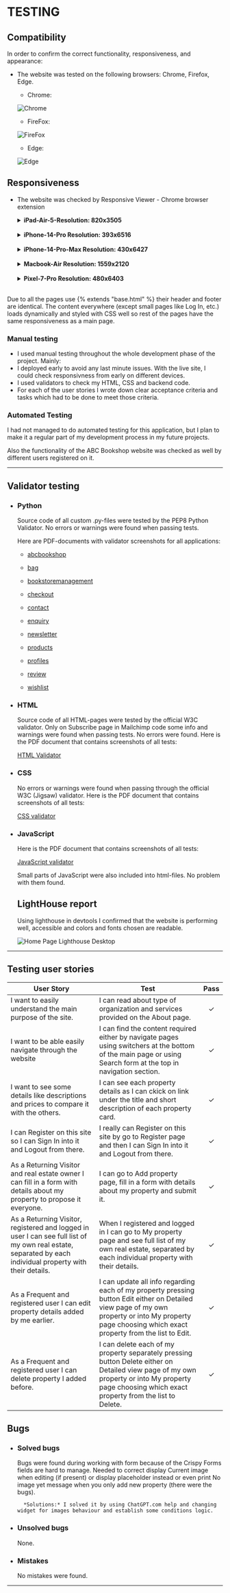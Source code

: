 # TESTING

## Compatibility

In order to confirm the correct functionality, responsiveness, and appearance:

+ The website was tested on the following browsers: Chrome, Firefox, Edge.

    - Chrome:

    ![Chrome](documentation/chrome.png)

    - FireFox:

    ![FireFox](documentation/firefox.png)

    - Edge:

    ![Edge](documentation/edge.png)

## Responsiveness

+ The website was checked by Responsive Viewer - Chrome browser extension
    
    <details><summary><b>iPad-Air-5-Resolution: 820x3505</b></summary>

    ![Main Page](documentation/iPad-Air-5-820x3505.png)
    
    </details><br>

     <details><summary><b>iPhone-14-Pro Resolution: 393x6516</b></summary>
    
    ![Main Page](documentation/iPhone-14-Pro-393x6516.png)
    
    </details><br>

    <details><summary><b>iPhone-14-Pro-Max Resolution: 430x6427</b></summary>

    ![Main Page](documentation/iPhone-14-Pro-Max-430x6427.png)
    
    </details><br>

    <details><summary><b>Macbook-Air Resolution: 1559x2120</b></summary>

    ![Main Page](documentation/Macbook-Air-1559x2120.png)
    
    </details><br>

    <details><summary><b>Pixel-7-Pro Resolution: 480x6403</b></summary>

    ![Main Page](documentation/Pixel-7-Pro-480x6403.png)

    </details><br>

Due to all the pages use {% extends "base.html" %} their header and footer are identical. The content everywhere (except small pages like Log In, etc.) loads dynamically and styled with CSS well so rest of the pages have the same responsiveness as a main page.

### Manual testing

  - I used manual testing throughout the whole development phase of the project. Mainly:
  - I deployed early to avoid any last minute issues. With the live site, I could check responsivness from early on different devices.
  - I used validators to check my HTML, CSS and backend code.
  - For each of the user stories I wrote down clear acceptance criteria and tasks which had to be done to meet those criteria.

### Automated Testing

I had not managed to do automated testing for this application, but I plan to make it a regular part of my development process in my future projects.

Also the functionality of the ABC Bookshop website was checked as well by different users registered on it.

---
## Validator testing

+ ###  Python

  Source code of all custom .py-files were tested by the PEP8 Python Validator.
  No errors or warnings were found when passing tests.

  Here are PDF-documents with validator screenshots for all applications:

  * [abcbookshop](documentation/pdf/abcbookshop.pdf)

  * [bag](documentation/pdf/bag.pdf)

  * [bookstoremanagement](documentation/pdf/bookstoremanagement.pdf)

  * [checkout](documentation/pdf/bookstoremanagement.pdf)

  * [contact](documentation/pdf/contact.pdf)

  * [enquiry](documentation/pdf/enquiry.pdf)

  * [newsletter](documentation/pdf/newsletter.pdf)

  * [products](documentation/pdf/products.pdf)

  * [profiles](documentation/pdf/profiles.pdf)

  * [review](documentation/pdf/review.pdf)

  * [wishlist](documentation/pdf/wishlist.pdf)

+ ### HTML
  Source code of all HTML-pages were tested by the official W3C validator.
  Only on Subscribe page in Mailchimp code some info and warnings were found when passing tests. No errors were found.
  Here is the PDF document that contains screenshots of all tests:

  [HTML Validator](documentation/pdf/html-validation.pdf)
        
+ ### CSS
  No errors or warnings were found when passing through the official W3C (Jigsaw) validator.
  Here is the PDF document that contains screenshots of all tests:

  [CSS validator](documentation/pdf/css-validation.pdf)

+ ### JavaScript
  Here is the PDF document that contains screenshots of all tests:

  [JavaScript validator](documentation/pdf/js-validation.pdf)

  Small parts of JavaScript were also included into html-files. No problem with them found.

  ## LightHouse report

  Using lighthouse in devtools I confirmed that the website is performing well, accessible and colors and fonts chosen are readable.
  
  ![Home Page Lighthouse Desktop](documentation/lighthouse_home_page.png)
---

## Testing user stories
 
User Story |  Test | Pass
--- | --- | :---:
I want to easily understand the main purpose of the site. | I can read about type of organization and services provided on the About page. | &check;​
I want to be able easily navigate through the website | I can find the content required either by navigate pages using switchers at the bottom of the main page or using Search form at the top in navigation section. | &check;​
I want to see some details like descriptions and prices to compare it with the others. | I can see each property details as I can ckick on link under the title and short description of each property card.| &check;
I can Register on this site so I can Sign In into it and Logout from there. | I really can Register on this site by go to Register page and then I can Sign In into it and Logout from there. | &check;
As a Returning Visitor and real estate owner I can fill in a form with details about my property to propose it everyone. | I can go to Add property page, fill in a form with details about my property and submit it. | &check;
As a Returning Visitor, registered and logged in user I can see full list of my own real estate, separated by each individual property with their details. | When I registered and logged in I can go to My property page and see full list of my own real estate, separated by each individual property with their details. | &check;
As a Frequent and registered user I can edit property details added by me earlier. | I can update all info regarding each of my property pressing button Edit either on Detailed view page of my own property or into My property page choosing which exact property from the list to Edit. | &check;
As a Frequent and registered user I can delete property I added before. | I can delete each of my property separately pressing button Delete either on Detailed view page of my own property or into My property page choosing which exact property from the list to Delete. | &check;

## Bugs
+ ### Solved bugs
    Bugs were found during working with form because of the Crispy Forms fields are hard to manage. Needed to correct display Current image when editing (if present) or display placeholder instead or even print No image yet message when you only add new property (there were the bugs).
    
        *Solutions:* I solved it by using ChatGPT.com help and changing widget for images behaviour and establish some conditions logic.

+ ### Unsolved bugs
    None.

+ ### Mistakes
    No mistakes were found.   
---